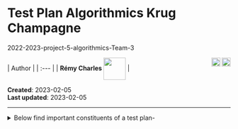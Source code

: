 # Test Plan Algorithmics Krug Champagne

2022-2023-project-5-algorithmics-Team-3

[<img src="https://www.presse-citron.net/app/uploads/2020/06/linkedin-logo.jpg"  width="20px" align=right>](https://www.linkedin.com/in/r%C3%A9my-charles-2a8960232/)
[<img src="https://cdn.pixabay.com/photo/2022/01/30/13/33/github-6980894_1280.png" width="20" align="right">](https://github.com/RemyCHARLES)
| Author | 
| :--- |
| **Rémy Charles** <img src="https://ca.slack-edge.com/T019N8PRR7W-U0338M4B32R-2e88fca92827-512" width="50px" align=center> | 

**Created**: 2023-02-05 <br>
**Last updated**: 2023-02-05

_____

<details><summary>Below find important constituents of a test plan-</summary>

- 1. Introduction <br>
  - 1.1. Scope <br>
    - 1.1.1. In Scope <br>
    - 1.1.2. Out of Scope <br>
  - 1.2. Quality Objectives <br>
  - 1.3. Roles and Responsibilities
2. Test Methodology
   - 2.1. Overview <br>
   - 2.2. Test Levels <br>
   - 2.3. Bug Triage <br>
   - 2.4. Suspension Criteria and Resumption Requirements <br>
   - 2.5. Test Completeness <br>
3. Test Deliverables
4. Resource & Environment Requirements
    - 4.1. Hardware
    - 4.2. Software
    - 4.3. Test Environment
    - 4.4. Test Data

</details>




